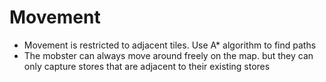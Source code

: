# Movement
- Movement is restricted to adjacent tiles. Use A* algorithm to find paths
- The mobster can always move around freely on the map. but they can only capture stores that are adjacent to their existing stores